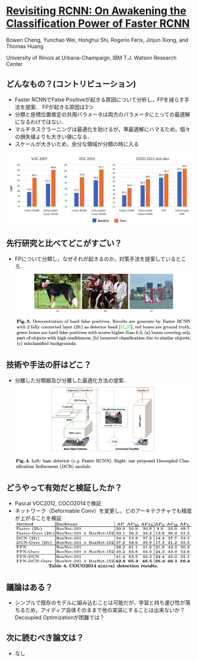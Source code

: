 # [Revisiting RCNN: On Awakening the Classification Power of Faster RCNN](http://openaccess.thecvf.com/content_ECCV_2018/papers/Bowen_Cheng_Revisiting_RCNN_On_ECCV_2018_paper.pdf)
Bowen Cheng, Yunchao Wei, Honghui Shi, Rogerio Feris, Jinjun Xiong, and Thomas Huang

University of Illinois at Urbana-Champaign, IBM T.J. Watson Research Center

## どんなもの？(コントリビューション)
* Faster RCNNでFalse Positiveが起きる原因について分析し，FPを減らす手法を提案．
FPが起きる原因は3つ
* 分類と座標位置推定の共用パラメータは両方のパラメータにとっての最適解になるわけではない．
* マルチタスクラーニングは最適化を助けるが，準最適解にハマるため，個々の損失値よりも大きい値になる．
* スケールが大きいため，余分な領域が分類の時に入る

![img1](./img/62.1.png)

## 先行研究と比べてどこがすごい？
* FPについて分類し，なぜそれが起きるのか，対策手法を提案しているところ．
![img2](./img/62.2.png)
## 技術や手法の肝はどこ？
* 分離した分類器及び分離した最適化方法の提案．
![img3](./img/62.3.png)
## どうやって有効だと検証したか？
* Pascal VOC2012, COCO2014で検証
* ネットワーク（Deformable Conv）を変更し，どのアーキテクチャでも精度が上がることを検証
![img4](./img/62.4.png)
## 議論はある？
* シンプルで既存のモデルに組み込むことは可能だが，学習と持ち運び性が落ちるため，アイディア自体そのままで他の実装にすることは出来ないか？Decoupled Optimizationが困難では？

## 次に読むべき論文は？
* なし
